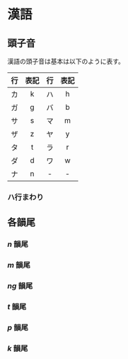 # 漢語

## 頭子音

漢語の頭子音は基本は以下のように表す。

|行|表記|行|表記|
|:--:|:--:|:--:|:--:|
|カ|k|ハ|h|
|ガ|g|バ|b|
|サ|s|マ|m|
|ザ|z|ヤ|y|
|タ|t|ラ|r|
|ダ|d|ワ|w|
|ナ|n|\-|\-|








### ハ行まわり

## 各韻尾

### _n_ 韻尾

### _m_ 韻尾

### _ng_ 韻尾

### _t_ 韻尾

### _p_ 韻尾

### _k_ 韻尾



